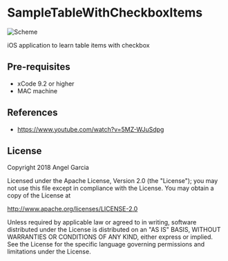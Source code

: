 SampleTableWithCheckboxItems
=========================

![Scheme](/readmeImages/SimulatorScreenShot-iPhone8Plus-2018-01-08at13.38.31.png)


iOS application to learn table items with checkbox


Pre-requisites
----------------
- xCode 9.2 or higher
- MAC machine


References
-------------
- https://www.youtube.com/watch?v=5MZ-WJuSdpg



## License

Copyright 2018 Angel Garcia

Licensed under the Apache License, Version 2.0 (the "License"); you may not use this file except in compliance with the License. You may obtain a copy of the License at

http://www.apache.org/licenses/LICENSE-2.0

Unless required by applicable law or agreed to in writing, software distributed under the License is distributed on an "AS IS" BASIS, WITHOUT WARRANTIES OR CONDITIONS OF ANY KIND, either express or implied. See the License for the specific language governing permissions and limitations under the License.
